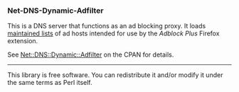 ### Net-DNS-Dynamic-Adfilter

This is a DNS server that functions as an ad blocking proxy. It loads [maintained lists](http://adblockplus.org/en/subscriptions) of ad hosts intended for use by the
*Adblock Plus* Firefox extension.

See [Net::DNS::Dynamic::Adfilter](http://search.cpan.org/~dwatson/Net-DNS-Dynamic-Adfilter/) on the CPAN for details.

***

This library is free software. You can redistribute it and/or modify it under the same terms as Perl itself.
